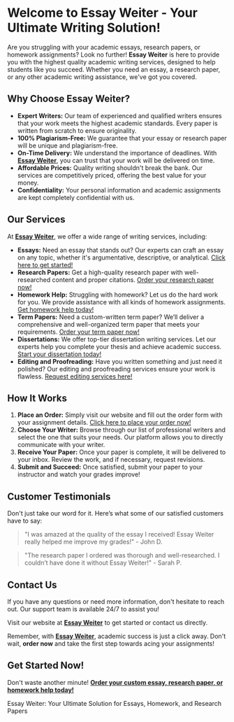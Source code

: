 <h1>Welcome to Essay Weiter - Your Ultimate Writing Solution!</h1>

<p>Are you struggling with your academic essays, research papers, or homework assignments? Look no further! <strong>Essay Weiter</strong> is here to provide you with the highest quality academic writing services, designed to help students like you succeed. Whether you need an essay, a research paper, or any other academic writing assistance, we've got you covered.</p>

<h2>Why Choose Essay Weiter?</h2>

<ul>
    <li><strong>Expert Writers:</strong> Our team of experienced and qualified writers ensures that your work meets the highest academic standards. Every paper is written from scratch to ensure originality.</li>
    <li><strong>100% Plagiarism-Free:</strong> We guarantee that your essay or research paper will be unique and plagiarism-free.</li>
    <li><strong>On-Time Delivery:</strong> We understand the importance of deadlines. With <a href="https://tinyurl.com/topessay?keyword=essay+weiter"><strong>Essay Weiter</strong></a>, you can trust that your work will be delivered on time.</li>
    <li><strong>Affordable Prices:</strong> Quality writing shouldn't break the bank. Our services are competitively priced, offering the best value for your money.</li>
    <li><strong>Confidentiality:</strong> Your personal information and academic assignments are kept completely confidential with us.</li>
</ul>

<h2>Our Services</h2>

<p>At <a href="https://tinyurl.com/topessay?keyword=essay+weiter"><strong>Essay Weiter</strong></a>, we offer a wide range of writing services, including:</p>

<ul>
    <li><strong>Essays:</strong> Need an essay that stands out? Our experts can craft an essay on any topic, whether it's argumentative, descriptive, or analytical. <a href="https://tinyurl.com/topessay?keyword=essay+weiter">Click here to get started!</a></li>
    <li><strong>Research Papers:</strong> Get a high-quality research paper with well-researched content and proper citations. <a href="https://tinyurl.com/topessay?keyword=essay+weiter">Order your research paper now!</a></li>
    <li><strong>Homework Help:</strong> Struggling with homework? Let us do the hard work for you. We provide assistance with all kinds of homework assignments. <a href="https://tinyurl.com/topessay?keyword=essay+weiter">Get homework help today!</a></li>
    <li><strong>Term Papers:</strong> Need a custom-written term paper? We’ll deliver a comprehensive and well-organized term paper that meets your requirements. <a href="https://tinyurl.com/topessay?keyword=essay+weiter">Order your term paper now!</a></li>
    <li><strong>Dissertations:</strong> We offer top-tier dissertation writing services. Let our experts help you complete your thesis and achieve academic success. <a href="https://tinyurl.com/topessay?keyword=essay+weiter">Start your dissertation today!</a></li>
    <li><strong>Editing and Proofreading:</strong> Have you written something and just need it polished? Our editing and proofreading services ensure your work is flawless. <a href="https://tinyurl.com/topessay?keyword=essay+weiter">Request editing services here!</a></li>
</ul>

<h2>How It Works</h2>

<ol>
    <li><strong>Place an Order:</strong> Simply visit our website and fill out the order form with your assignment details. <a href="https://tinyurl.com/topessay?keyword=essay+weiter">Click here to place your order now!</a></li>
    <li><strong>Choose Your Writer:</strong> Browse through our list of professional writers and select the one that suits your needs. Our platform allows you to directly communicate with your writer.</li>
    <li><strong>Receive Your Paper:</strong> Once your paper is complete, it will be delivered to your inbox. Review the work, and if necessary, request revisions.</li>
    <li><strong>Submit and Succeed:</strong> Once satisfied, submit your paper to your instructor and watch your grades improve!</li>
</ol>

<h2>Customer Testimonials</h2>

<p>Don't just take our word for it. Here’s what some of our satisfied customers have to say:</p>

<blockquote>
    <p>"I was amazed at the quality of the essay I received! Essay Weiter really helped me improve my grades!" - John D.</p>
</blockquote>

<blockquote>
    <p>"The research paper I ordered was thorough and well-researched. I couldn’t have done it without Essay Weiter!" - Sarah P.</p>
</blockquote>

<h2>Contact Us</h2>

<p>If you have any questions or need more information, don't hesitate to reach out. Our support team is available 24/7 to assist you!</p>

<p>Visit our website at <a href="https://tinyurl.com/topessay?keyword=essay+weiter"><strong>Essay Weiter</strong></a> to get started or contact us directly.</p>

<p>Remember, with <a href="https://tinyurl.com/topessay?keyword=essay+weiter"><strong>Essay Weiter</strong></a>, academic success is just a click away. Don't wait, <strong>order now</strong> and take the first step towards acing your assignments!</p>

<h2>Get Started Now!</h2>

<p>Don't waste another minute! <a href="https://tinyurl.com/topessay?keyword=essay+weiter"><strong>Order your custom essay, research paper, or homework help today!</strong></a></p>
Essay Weiter: Your Ultimate Solution for Essays, Homework, and Research Papers
